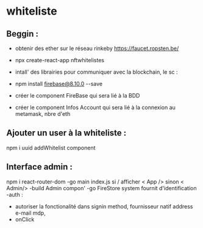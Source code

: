 # whiteliste
## Beggin :
- obtenir des ether sur le réseau rinkeby
https://faucet.ropsten.be/

- npx create-react-app nftwhitelistes 

- intall' des librairies pour communiquer avec la blockchain, le sc :
- npm install firebase@8.10.0 --save 

- créer le component FireBase qui sera lié à la BDD
- créer le component Infos Account qui sera lié à la connexion au metamask, nbre d'eth

## Ajouter un user à la whiteliste :
npm i uuid
addWhitelist component

## Interface admin :
npm i react-router-dom
-go main index.js si / afficher < App /> sinon < Admin/>
-build Admin compon'
-go FireStore system fournit d'identification
-auth :
 - autoriser la fonctionalité dans signin method, fournisseur natif address e-mail mdp, 
 - onClick 

 
